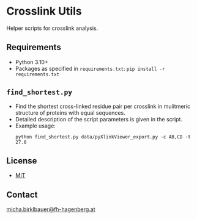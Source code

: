 # Crosslink Utils

Helper scripts for crosslink analysis.

## Requirements

- Python 3.10+
- Packages as specified in `requirements.txt`: `pip install -r requirements.txt`

## `find_shortest.py`

- Find the shortest cross-linked residue pair per crosslink in mulitmeric structure of proteins with equal sequences.
- Detailed description of the script parameters is given in the script.
- Example usage:
  ```
  python find_shortest.py data/pyXlinkViewer_export.py -c AB,CD -t 27.0
  ```

## License

- [MIT](https://github.com/hgb-bin-proteomics/Crosslink_Utils/blob/master/LICENSE)

## Contact

[micha.birklbauer@fh-hagenberg.at](mailto:micha.birklbauer@fh-hagenberg.at)
